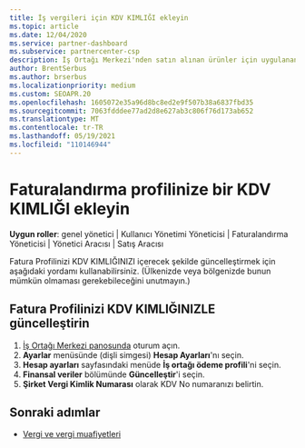 ```yaml
---
title: İş vergileri için KDV KIMLIĞI ekleyin
ms.topic: article
ms.date: 12/04/2020
ms.service: partner-dashboard
ms.subservice: partnercenter-csp
description: İş Ortağı Merkezi'nden satın alınan ürünler için uygulanan vergiler, işletme adresinize göre belirlenir. Bazı ülkelerde bulunan işletmeler, KDV numarasını veya yerel eşdeğerini sağlayabilir.
author: BrentSerbus
ms.author: brserbus
ms.localizationpriority: medium
ms.custom: SEOAPR.20
ms.openlocfilehash: 1605072e35a96d8bc8ed2e9f507b38a6837fbd35
ms.sourcegitcommit: 7063fdddee77ad2d8e627ab3c806f76d173ab652
ms.translationtype: MT
ms.contentlocale: tr-TR
ms.lasthandoff: 05/19/2021
ms.locfileid: "110146944"
---
```

# <a name="add-a-vat-id-to-your-billing-profile"></a>Faturalandırma profilinize bir KDV KIMLIĞI ekleyin

**Uygun roller**: genel yönetici | Kullanıcı Yönetimi Yöneticisi | Faturalandırma Yöneticisi | Yönetici Aracısı | Satış Aracısı

Fatura Profilinizi KDV KIMLIĞINIZI içerecek şekilde güncelleştirmek için aşağıdaki yordamı kullanabilirsiniz. (Ülkenizde veya bölgenizde bunun mümkün olmaması gerekebileceğini unutmayın.)

## <a name="update-your-billing-profile-with-your-vat-id"></a>Fatura Profilinizi KDV KIMLIĞINIZLE güncelleştirin

1. [İş Ortağı Merkezi panosunda](https://partner.microsoft.com/dashboard/) oturum açın.
2. **Ayarlar** menüsünde (dişli simgesi) **Hesap Ayarları**'nı seçin.
3. **Hesap ayarları** sayfasındaki menüde **İş ortağı ödeme profili**'ni seçin.
4. **Finansal veriler** bölümünde **Güncelleştir**'i seçin.
5. **Şirket Vergi Kimlik Numarası** olarak KDV No numaranızı belirtin.

## <a name="next-steps"></a>Sonraki adımlar

- [Vergi ve vergi muafiyetleri](tax-and-tax-exemptions.md)
